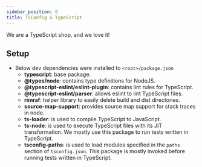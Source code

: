 ```yaml
---
sidebar_position: 8
title: TSConfig & TypeScript
---
```


We are a TypeScript shop, and we love it!

## Setup
* Below dev dependencies were installed to `<root>/package.json`
  * **typescript**: base package.
  * **@types/node**: contains type definitions for NodeJS.
  * **@typescript-eslint/eslint-plugin**: contains lint rules for TypeScript.
  * **@typescript-eslint/parser**: allows eslint to lint TypeScript files.
  * **rimraf**: helper library to easily delete build and dist directories.
  * **source-map-support**: provides source map support for stack traces in node.
  * **ts-loader**: is used to compile TypeScript to JavaScript.
  * **ts-node**: is used to execute TypeScript files with its JIT transformation.
  We mostly use this package to run tests written in TypeScript.
  * **tsconfig-paths**: is used to load modules specified in the `paths` section of `tsconfig.json`.
  This package is mostly invoked before running tests written in TypeScript.
